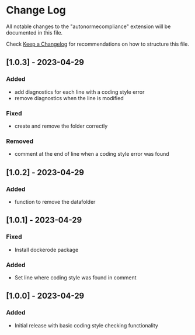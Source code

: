 # Change Log

All notable changes to the "autonormecompliance" extension will be documented in this file.

Check [Keep a Changelog](http://keepachangelog.com/) for recommendations on how to structure this file.

## [1.0.3] - 2023-04-29

### Added

- add diagnostics for each line with a coding style error
- remove diagnostics when the line is modified

### Fixed

- create and remove the folder correctly

### Removed

- comment at the end of line when a coding style error was found

## [1.0.2] - 2023-04-29

### Added

- function to remove the datafolder

## [1.0.1] - 2023-04-29

### Fixed

- Install dockerode package

### Added

- Set line where coding style was found in comment

## [1.0.0] - 2023-04-29

### Added

- Initial release with basic coding style checking functionality
